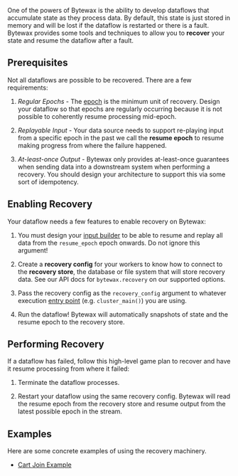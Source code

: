 One of the powers of Bytewax is the ability to develop dataflows that
accumulate state as they process data. By default, this state is just
stored in memory and will be lost if the dataflow is restarted or
there is a fault. Bytewax provides some tools and techniques to allow
you to **recover** your state and resume the dataflow after a fault.

## Prerequisites

Not all dataflows are possible to be recovered. There are a few
requirements:

1. _Regular Epochs_ - The [epoch](/getting-started/epochs) is the
   minimum unit of recovery. Design your dataflow so that epochs are
   regularly occurring because it is not possible to coherently resume
   processing mid-epoch.

2. _Replayable Input_ - Your data source needs to support re-playing
   input from a specific epoch in the past we call the **resume
   epoch** to resume making progress from where the failure happened.
   
3. _At-least-once Output_ - Bytewax only provides at-least-once
   guarantees when sending data into a downstream system when
   performing a recovery. You should design your architecture to
   support this via some sort of idempotency.
   
## Enabling Recovery

Your dataflow needs a few features to enable recovery on Bytewax:

1. You must design your [input
   builder](/getting-started/execution#builders) to be able to resume
   and replay all data from the `resume_epoch` epoch onwards. Do not
   ignore this argument!

2. Create a **recovery config** for your workers to know how to
   connect to the **recovery store**, the database or file system that
   will store recovery data. See our API docs for `bytewax.recovery`
   on our supported options.
   
3. Pass the recovery config as the `recovery_config` argument to
   whatever execution [entry point](/getting-started/execution)
   (e.g. `cluster_main()`) you are using.
   
4. Run the dataflow! Bytewax will automatically snapshots of state and
   the resume epoch to the recovery store.
   
## Performing Recovery

If a dataflow has failed, follow this high-level game plan to recover
and have it resume processing from where it failed:

1. Terminate the dataflow processes.

2. Restart your dataflow using the same recovery config. Bytewax will
   read the resume epoch from the recovery store and resume output
   from the latest possible epoch in the stream.
   
## Examples

Here are some concrete examples of using the recovery machinery.

- [Cart Join Example](/examples/cart-join)
